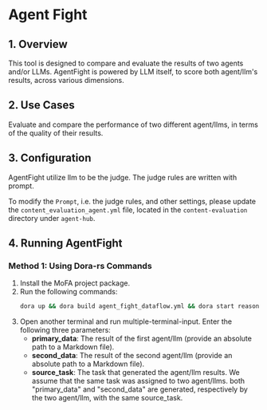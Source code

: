 # Agent Fight

## 1. Overview
This tool is designed to compare and evaluate the results of two agents and/or LLMs. AgentFight is powered by LLM itself, to score both agent/llm's results, across various dimensions.

## 2. Use Cases
Evaluate and compare the performance of two different agent/llms, in terms of the quality of their results.

## 3. Configuration
AgentFight utilize llm to be the judge. The judge rules are written with prompt. 

To modify the `Prompt`, i.e. the judge rules, and other settings, please update the `content_evaluation_agent.yml` file, located in the `content-evaluation` directory under `agent-hub`.

## 4. Running AgentFight

### Method 1: Using Dora-rs Commands

1. Install the MoFA project package.
2. Run the following commands:
   ```bash
   dora up && dora build agent_fight_dataflow.yml && dora start reasoner_dataflow.yml
3. Open another terminal and run multiple-terminal-input. Enter the following three parameters:
   - **primary_data**: The result of the first agent/llm (provide an absolute path to a Markdown file).
   - **second_data**: The result of the second agent/llm (provide an absolute path to a Markdown file).
   - **source_task**: The task that generated the agent/llm results. We assume that the same task was assigned to two agent/llms. both "primary_data" and "second_data" are generated, respectively by the two agent/llm, with the same source_task.
